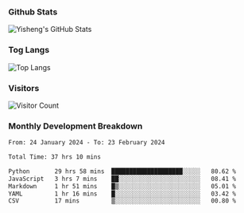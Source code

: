 ### Github Stats
![Yisheng's GitHub Stats](https://github-readme-stats-9qabuvhk1-gongyisheng.vercel.app/api?username=gongyisheng&count_private=true&show_icons=true)
### Tog Langs
![Top Langs](https://github-readme-stats-9qabuvhk1-gongyisheng.vercel.app/api/top-langs/?username=gongyisheng&layout=compact)
### Visitors
![Visitor Count](https://profile-counter.glitch.me/gongyisheng/count.svg)
### Monthly Development Breakdown
<!--START_SECTION:waka-->

```txt
From: 24 January 2024 - To: 23 February 2024

Total Time: 37 hrs 10 mins

Python       29 hrs 58 mins  ████████████████████░░░░░   80.62 %
JavaScript   3 hrs 7 mins    ██░░░░░░░░░░░░░░░░░░░░░░░   08.41 %
Markdown     1 hr 51 mins    █▒░░░░░░░░░░░░░░░░░░░░░░░   05.01 %
YAML         1 hr 16 mins    █░░░░░░░░░░░░░░░░░░░░░░░░   03.42 %
CSV          17 mins         ▒░░░░░░░░░░░░░░░░░░░░░░░░   00.80 %
```

<!--END_SECTION:waka-->
